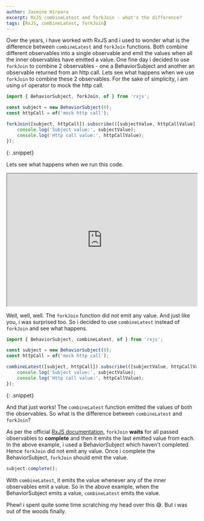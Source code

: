 ```yaml
---
author: Jasmine Hirpara
excerpt: RxJS combineLatest and forkJoin - what's the difference?
tags: [RxJS, combineLatest, forkJoin]
---
```


Over the years, i have worked with RxJS and i used to wonder what is the difference between `combineLatest` and `forkJoin` functions. Both combine different observables into a single observable and emit the values when all the inner observables have emitted a value. One fine day i decided to use `forkJoin` to combine 2 observables - one a BehaviorSubject and another an observable returned from an http call. Lets see what happens when we use `forkJoin` to combine these 2 observables. For the sake of simplicity, i am using `of` operator to mock the http call.

```javascript
import { BehaviorSubject, forkJoin, of } from 'rxjs';

const subject = new BehaviorSubject(0);
const httpCall = of('mock http call');

forkJoin([subject, httpCall]).subscribe(([subjectValue, httpCallValue]) => {
    console.log('Subject value:', subjectValue);
    console.log('Http call value:', httpCallValue);
});
```
{: .snippet}

Lets see what happens when we run this code.

<iframe src="https://stackblitz.com/edit/4rryvy?devToolsHeight=100&embed=1&file=index.ts&hideExplorer=1" width="100%" height="350px"></iframe>

Well, well, well. The `forkJoin` function did not emit any value. And just like you, i was surprised too. So i decided to use `combineLatest` instead of `forkJoin` and see what happens.

```javascript
import { BehaviorSubject, combineLatest, of } from 'rxjs';

const subject = new BehaviorSubject(0);
const httpCall = of('mock http call');

combineLatest([subject, httpCall]).subscribe(([subjectValue, httpCallValue]) => {
    console.log('Subject value:', subjectValue);
    console.log('Http call value:', httpCallValue);
});
```
{: .snippet}

And that just works! The `combineLatest` function emitted the values of both the observables. So what is the difference between `combineLatest` and `forkJoin`?

As per the official <a href="https://rxjs.dev/api/index/function/forkJoin#description" target="_blank">RxJS documentation</a>, `forkJoin` **waits** for all passed observables to **complete** and then it emits the last emitted value from each. In the above example, i used a BehaviorSubject which haven't completed. Hence `forkJoin` did not emit any value. Once i complete the BehaviorSubject, `forkJoin` should emit the value.

```javascript
subject.complete();
```

With `combineLatest`, it emits the value whenever any of the inner observables emit a value. So in the above example, when the BehaviorSubject emits a value, `combineLatest` emits the value.

Phew! i spent quite some time scratching my head over this 😅. But i was out of the woods finally.